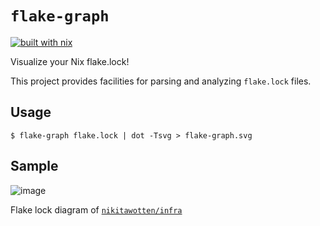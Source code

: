 # `flake-graph`

[![built with nix](https://builtwithnix.org/badge.svg)](https://builtwithnix.org)

Visualize your Nix flake.lock!

This project provides facilities for parsing and analyzing `flake.lock` files.

## Usage

```
$ flake-graph flake.lock | dot -Tsvg > flake-graph.svg
```

## Sample

![image](https://gist.githubusercontent.com/nikitawootten/a0b5b3e0afdaaa8e02ace16b955da7ec/raw/flake-graph.svg)

Flake lock diagram of [`nikitawotten/infra`](https://github.com/nikitawootten/infra)
